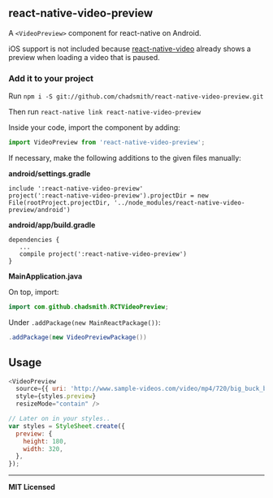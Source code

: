 ## react-native-video-preview

A `<VideoPreview>` component for react-native on Android.

iOS support is not included because [react-native-video](https://github.com/react-native-community/react-native-video) already shows a preview when loading a video that is paused.

### Add it to your project

Run `npm i -S git://github.com/chadsmith/react-native-video-preview.git`

Then run `react-native link react-native-video-preview`

Inside your code, import the component by adding:

```javascript
import VideoPreview from 'react-native-video-preview';
```

If necessary, make the following additions to the given files manually:

**android/settings.gradle**

```
include ':react-native-video-preview'
project(':react-native-video-preview').projectDir = new File(rootProject.projectDir, '../node_modules/react-native-video-preview/android')
```

**android/app/build.gradle**

```
dependencies {
   ...
   compile project(':react-native-video-preview')
}
```

**MainApplication.java**

On top, import:

```java
import com.github.chadsmith.RCTVideoPreview;
```

Under `.addPackage(new MainReactPackage())`:

```java
.addPackage(new VideoPreviewPackage())
```

## Usage

```javascript
<VideoPreview
  source={{ uri: 'http://www.sample-videos.com/video/mp4/720/big_buck_bunny_720p_1mb.mp4' }} // Can be a URL or a local file.
  style={styles.preview}
  resizeMode="contain" />

// Later on in your styles..
var styles = StyleSheet.create({
  preview: {
    height: 180,
    width: 320,
  },
});
```

---

**MIT Licensed**
